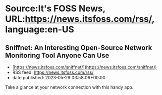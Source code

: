 # Source:It's FOSS News, URL:https://news.itsfoss.com/rss/, language:en-US

## Sniffnet: An Interesting Open-Source Network Monitoring Tool Anyone Can Use
 - [https://news.itsfoss.com/sniffnet/](https://news.itsfoss.com/sniffnet/)
 - RSS feed: https://news.itsfoss.com/rss/
 - date published: 2023-05-29 03:58:06+00:00

Take a glance at your network connection with this handy app.

